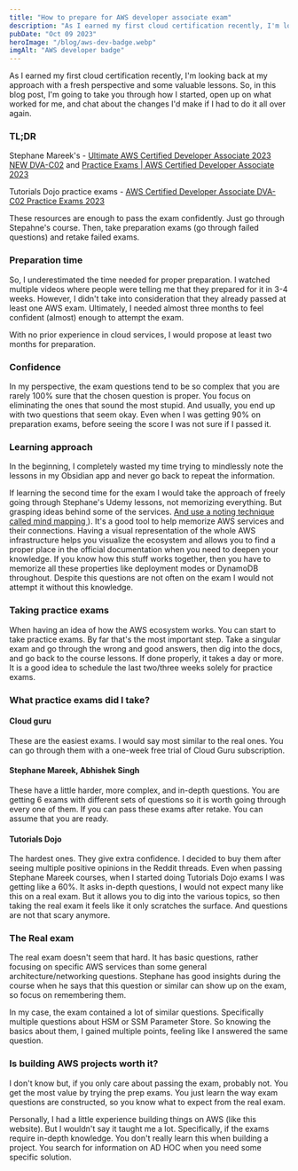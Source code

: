 ```yaml
---
title: "How to prepare for AWS developer associate exam"
description: "As I earned my first cloud certification recently, I'm looking back at my approach with a fresh perspective and some valuable lessons. So, in this blog post, I'm going to take you through how I started, open up on what worked for me, and chat about the changes I'd make if I had to do it all over again."
pubDate: "Oct 09 2023"
heroImage: "/blog/aws-dev-badge.webp"
imgAlt: "AWS developer badge"
---
```


As I earned my first cloud certification recently, I'm looking back at my approach with a fresh perspective and some valuable lessons. So, in this blog post, I'm going to take you through how I started, open up on what worked for me, and chat about the changes I'd make if I had to do it all over again.

### TL;DR

Stephane Mareek's - [Ultimate AWS Certified Developer Associate 2023 NEW DVA-C02](https://www.udemy.com/course/aws-certified-developer-associate-dva-c01/) and
[Practice Exams | AWS Certified Developer Associate 2023](https://www.udemy.com/course/aws-certified-developer-associate-practice-tests-dva-c01/)

Tutorials Dojo practice exams - [AWS Certified Developer Associate DVA-C02 Practice Exams 2023](https://portal.tutorialsdojo.com/courses/aws-certified-developer-associate-practice-exams/)

These resources are enough to pass the exam confidently. Just go through Stepahne's course. Then, take preparation exams (go through failed questions) and retake failed exams.

### Preparation time

So, I underestimated the time needed for proper preparation. I watched multiple videos where people were telling me that they prepared for it in 3-4 weeks. However, I didn't take into consideration that they already passed at least one AWS exam. Ultimately, I needed almost three months to feel confident (almost) enough to attempt the exam.

With no prior experience in cloud services, I would propose at least two months for preparation.

### Confidence

In my perspective, the exam questions tend to be so complex that you are rarely 100% sure that the chosen question is proper. You focus on eliminating the ones that sound the most stupid. And usually, you end up with two questions that seem okay. Even when I was getting 90% on preparation exams, before seeing the score I was not sure if I passed it.

### Learning approach

In the beginning, I completely wasted my time trying to mindlessly note the lessons in my Obsidian app and never go back to repeat the information.

If learning the second time for the exam I would take the approach of freely going through Stephane's Udemy lessons, not memorizing everything. But grasping ideas behind some of the services. [And use a noting technique called mind mapping ](https://www.youtube.com/watch?v=o1WhjPh3ZQ4)). It's a good tool to help memorize AWS services and their connections. Having a visual representation of the whole AWS infrastructure helps you visualize the ecosystem and allows you to find a proper place in the official documentation when you need to deepen your knowledge. If you know how this stuff works together, then you have to memorize all these properties like deployment modes or DynamoDB throughout. Despite this questions are not often on the exam I would not attempt it without this knowledge.

### Taking practice exams

When having an idea of how the AWS ecosystem works. You can start to take practice exams. By far that's the most important step. Take a singular exam and go through the wrong and good answers, then dig into the docs, and go back to the course lessons. If done properly, it takes a day or more. It is a good idea to schedule the last two/three weeks solely for practice exams.

### What practice exams did I take?

#### Cloud guru

These are the easiest exams. I would say most similar to the real ones. You can go through them with a one-week free trial of Cloud Guru subscription.

#### Stephane Mareek, Abhishek Singh

These have a little harder, more complex, and in-depth questions. You are getting 6 exams with different sets of questions so it is worth going through every one of them. If you can pass these exams after retake. You can assume that you are ready.

#### Tutorials Dojo

The hardest ones. They give extra confidence. I decided to buy them after seeing multiple positive opinions in the Reddit threads. Even when passing Stephane Mareek courses, when I started doing Tutorials Dojo exams I was getting like a 60%. It asks in-depth questions, I would not expect many like this on a real exam. But it allows you to dig into the various topics, so then taking the real exam it feels like it only scratches the surface. And questions are not that scary anymore.

### The Real exam

The real exam doesn't seem that hard. It has basic questions, rather focusing on specific AWS services than some general architecture/networking questions. Stephane has good insights during the course when he says that this question or similar can show up on the exam, so focus on remembering them.

In my case, the exam contained a lot of similar questions. Specifically multiple questions about HSM or SSM Parameter Store. So knowing the basics about them, I gained multiple points, feeling like I answered the same question.

### Is building AWS projects worth it?

I don't know but, if you only care about passing the exam, probably not. You get the most value by trying the prep exams. You just learn the way exam questions are constructed, so you know what to expect from the real exam.

Personally, I had a little experience building things on AWS (like this website). But I wouldn't say it taught me a lot. Specifically, if the exams require in-depth knowledge. You don't really learn this when building a project. You search for information on AD HOC when you need some specific solution.
